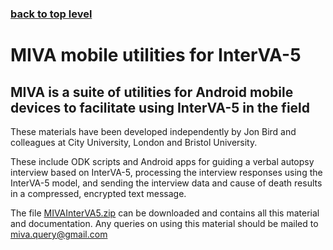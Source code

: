 ### [back to top level](https://github.com/peterbyass/InterVA-5)

# MIVA mobile utilities for InterVA-5

## MIVA is a suite of utilities for Android mobile devices to facilitate using InterVA-5 in the field

These materials have been developed independently by Jon Bird and colleagues at City University, London and Bristol University.

These include ODK scripts and Android apps for guiding a verbal autopsy interview based on InterVA-5, processing the interview responses using the InterVA-5 model, and sending the interview data and cause of death results in a compressed, encrypted text message.

The file [MIVAInterVA5.zip](https://github.com/peterbyass/InterVA-5/blob/master/MIVA%20mobile%20utilities%20for%20InterVA-5/MIVAInterVA5.zip) can be downloaded and contains all this material and documentation. Any queries on using this material should be mailed to miva.query@gmail.com


